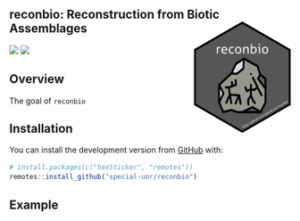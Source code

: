 
<!-- README.md is generated from README.Rmd. Please edit that file -->

## reconbio: Reconstruction from Biotic Assemblages <img src="inst/images/logo.png" alt="logo" align="right" height=200px/>

<!-- <img src="https://raw.githubusercontent.com/special-uor/reconbio/master/inst/images/logo.png" alt="logo" align="right" height=200px/> -->

<!-- badges: start -->

<!-- [![](https://img.shields.io/github/languages/code-size/special-uor/reconbio.svg)](https://github.com/special-uor/reconbio) -->

<!-- [![R build status](https://github.com/special-uor/reconbio/workflows/R-CMD-check/badge.svg)](https://github.com/special-uor/reconbio/actions) -->

[![](https://img.shields.io/badge/devel%20version-0.0.0.9000-blue.svg)](https://github.com/special-uor/reconbio)
[![](https://codecov.io/gh/special-uor/reconbio/branch/master/graph/badge.svg)](https://codecov.io/gh/special-uor/reconbio)
<!-- badges: end -->

## Overview

The goal of
`reconbio`

## Installation

<!-- You can install the released version of IPA from [CRAN](https://CRAN.R-project.org) with: -->

<!-- ``` r -->

<!-- install.packages("IPA") -->

<!-- ``` -->

<!-- And the development version from [GitHub](https://github.com/) with: -->

You can install the development version from
[GitHub](https://github.com/) with:

``` r
# install.packages(c("hexSticker", "remotes"))
remotes::install_github("special-uor/reconbio")
```

## Example

<!-- This is a basic example which shows you how to solve a common problem: -->
